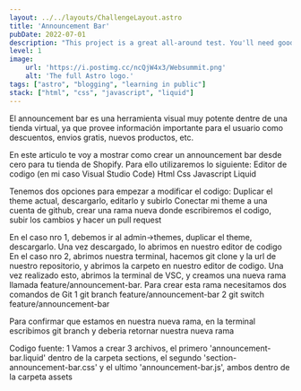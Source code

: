 ```yaml
---
layout: ../../layouts/ChallengeLayout.astro
title: 'Announcement Bar'
pubDate: 2022-07-01
description: "This project is a great all-around test. You'll need good HTML to ensure accessible navigation. There are many tricky CSS details, and the game logic will test your JS."
level: 1
image:
    url: 'https://i.postimg.cc/ncQjW4x3/Websummit.png'
    alt: 'The full Astro logo.'
tags: ["astro", "blogging", "learning in public"]
stack: ["html", "css", "javascript", "liquid"]
---
```


El announcement bar es una herramienta visual muy potente dentre de una tienda virtual, ya que provee información importante para el usuario como descuentos, envios gratis, nuevos productos, etc.

En este articulo te voy a mostrar como crear un announcement bar desde cero para tu tienda de Shopify. Para ello utilizaremos lo siguiente:
Editor de codigo (en mi caso Visual Studio Code)
Html
Css
Javascript
Liquid

Tenemos dos opciones para empezar a modificar el codigo:
Duplicar el theme actual, descargarlo, editarlo y subirlo
Conectar mi theme a una cuenta de github, crear una rama nueva donde escribiremos el codigo, subir los cambios y hacer un pull request

En el caso nro 1, debemos ir al admin->themes, duplicar el theme, descargarlo. Una vez descargado, lo abrimos en nuestro editor de codigo
En el caso nro 2, abrimos nuestra terminal, hacemos git clone y la url de nuestro repositorio, y abrimos la carpeto en nuestro editor de codigo. Una vez realizado esto, abrimos la terminal de VSC, y creamos una nueva rama llamada feature/announcement-bar.
Para crear esta rama necesitamos dos comandos de Git
1 git branch feature/announcement-bar
2 git switch feature/announcement-bar

Para confirmar que estamos en nuestra nueva rama, en la terminal escribimos git branch y deberia retornar nuestra nueva rama

Codigo fuente:
 1 Vamos a crear 3 archivos, el primero 'announcement-bar.liquid' dentro de la carpeta sections, el segundo 'section-announcement-bar.css' y el ultimo 'announcement-bar.js', ambos dentro de la carpeta assets
 
